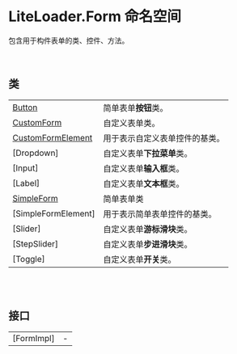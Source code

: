 # LiteLoader.Form 命名空间

包含用于构件表单的类、控件、方法。

<br>

## 类

|||
|-|-|
|[Button](Class/Button.md)|简单表单**按钮**类。|
|[CustomForm](Class/CustomForm.md)|自定义表单类。|
|[CustomFormElement](Class/CustomFormElement.md)|用于表示自定义表单控件的基类。|
|[Dropdown]|自定义表单**下拉菜单**类。|
|[Input]|自定义表单**输入框**类。|
|[Label]|自定义表单**文本框**类。|
|[SimpleForm](Class/SimpleForm.md)|简单表单类|
|[SimpleFormElement]|用于表示简单表单控件的基类。|
|[Slider]|自定义表单**游标滑块**类。|
|[StepSlider]|自定义表单**步进滑块**类。|
|[Toggle]|自定义表单**开关**类。|

<br>

<br>

## 接口

|||
|-|-|
|[FormImpl]|-|



